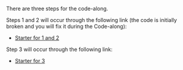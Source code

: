 There are three steps for the code-along.

Steps 1 and 2 will occur through the following link (the code is initially broken and you will fix it during the Code-along):
- [Starter for 1 and 2](https://openprocessing.org/sketch/1597015)

Step 3 will occur through the following link:
- [Starter for 3](https://www.codiva.io/p/9d44a468-9846-4d50-955d-47e633daeae1)
